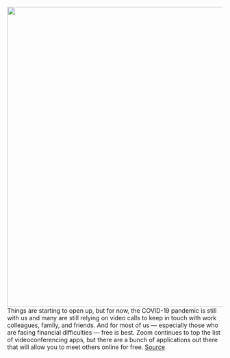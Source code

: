 <img src='https://cdn.vox-cdn.com/thumbor/w2YpDRoSa2pWs2TnqOVQaofK2S4=/0x0:2667x4000/1200x800/filters:focal(1121x1787:1547x2213)/cdn.vox-cdn.com/uploads/chorus_image/image/66922525/1214094439.jpg.0.jpg' width='700px' /><br/>
Things are starting to open up, but for now, the COVID-19 pandemic is still with us and many are still relying on video calls to keep in touch with work colleagues, family, and friends. And for most of us — especially those who are facing financial difficulties — free is best. Zoom continues to top the list of videoconferencing apps, but there are a bunch of applications out there that will allow you to meet others online for free.
<a href='https://www.theverge.com/21286781/best-video-call-apps-free'> Source <a/>